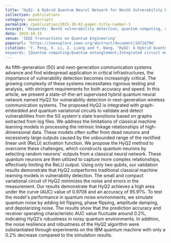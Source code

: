 ```yaml
---
title: "HyQ2: A Hybrid Quantum Neural Network for NextG Vulnerability Detection"
collection: publications
category: manuscripts
permalink: /publication/2015-10-01-paper-title-number-3
excerpt: 'Keywords: NextG vulnerability detection, quantum computing, quantum neural networks (QNNs)'
date: 2024-10-15
venue: 'IEEE Transactions on Quantum Engineering'
paperurl: 'https://ieeexplore.ieee.org/abstract/document/10716796'
citation: 'Y. Peng, X. Li, Z. Liang and Y. Wang, "HyQ2: A Hybrid Quantum Neural Network for NextG Vulnerability Detection," in IEEE Transactions on Quantum Engineering, vol. 5, pp. 1-19, 2024, Art no. 3103819, doi: 10.1109/TQE.2024.3481280.
keywords: {Quantum computing;Quantum entanglement;Integrated circuit modeling;Data models;Computational modeling;Biological neural networks;5G mobile communication;Qubit;Neural networks;Neural networks;NextG vulnerability detection;quantum computing;quantum neural networks (QNNs)},'
---
```


As fifth-generation (5G) and next-generation communication systems advance and find widespread application in critical infrastructures, the importance of vulnerability detection becomes increasingly critical. The growing complexity of these systems necessitates rigorous testing and analysis, with stringent requirements for both accuracy and speed. In this article, we present a state-of-the-art supervised hybrid quantum neural network named HyQ2 for vulnerability detection in next-generation wireless communication systems. The proposed HyQ2 is integrated with graph-embedded and quantum variational circuits to validate and detect vulnerabilities from the 5G system's state transitions based on graphs extracted from log files. We address the limitations of classical machine learning models in processing the intrinsic linkage relationships of high-dimensional data. These models often suffer from dead neurons and excessively large outputs caused by the unbounded range of the rectified linear unit (ReLU) activation function. We propose the HyQ2 method to overcome these challenges, which constructs quantum neurons by selecting random neurons' outputs from a classical neural network. These quantum neurons are then utilized to capture more complex relationships, effectively limiting the ReLU output. Using only two qubits, our validation results demonstrate that HyQ2 outperforms traditional classical machine learning models in vulnerability detection. The small and compact variational circuit of HyQ2 minimizes the noise and errors in the measurement. Our results demonstrate that HyQ2 achieves a high area under the curve (AUC) value of 0.9708 and an accuracy of 95.91%. To test the model's performance in quantum noise environments, we simulate quantum noise by adding bit flipping, phase flipping, amplitude damping, and depolarizing noise. The results show that the prediction accuracy and receiver operating characteristic AUC value fluctuate around 0.2%, indicating HyQ2’s robustness in noisy quantum environments. In addition, the noise resilience and robustness of the HyQ2 algorithm were substantiated through experiments on the IBM quantum machine with only a 0.2% decrease compared to the simulation results.
